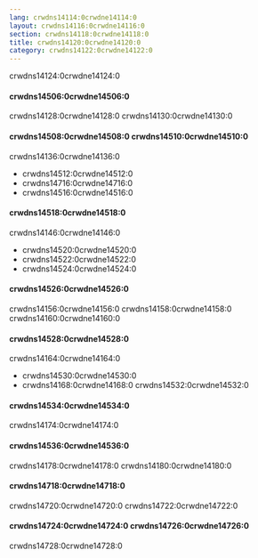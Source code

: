 ```yaml
---
lang: crwdns14114:0crwdne14114:0
layout: crwdns14116:0crwdne14116:0
section: crwdns14118:0crwdne14118:0
title: crwdns14120:0crwdne14120:0
category: crwdns14122:0crwdne14122:0
---
```


crwdns14124:0crwdne14124:0

#### crwdns14506:0crwdne14506:0
crwdns14128:0crwdne14128:0 crwdns14130:0crwdne14130:0

#### crwdns14508:0crwdne14508:0 crwdns14510:0crwdne14510:0
crwdns14136:0crwdne14136:0
- crwdns14512:0crwdne14512:0
- crwdns14716:0crwdne14716:0
- crwdns14516:0crwdne14516:0

#### crwdns14518:0crwdne14518:0
crwdns14146:0crwdne14146:0
- crwdns14520:0crwdne14520:0
- crwdns14522:0crwdne14522:0
- crwdns14524:0crwdne14524:0

#### crwdns14526:0crwdne14526:0
crwdns14156:0crwdne14156:0 crwdns14158:0crwdne14158:0 crwdns14160:0crwdne14160:0

#### crwdns14528:0crwdne14528:0
crwdns14164:0crwdne14164:0

- crwdns14530:0crwdne14530:0
- crwdns14168:0crwdne14168:0 crwdns14532:0crwdne14532:0

#### crwdns14534:0crwdne14534:0
crwdns14174:0crwdne14174:0

#### crwdns14536:0crwdne14536:0
crwdns14178:0crwdne14178:0 crwdns14180:0crwdne14180:0

#### crwdns14718:0crwdne14718:0
crwdns14720:0crwdne14720:0 crwdns14722:0crwdne14722:0

#### crwdns14724:0crwdne14724:0 crwdns14726:0crwdne14726:0
crwdns14728:0crwdne14728:0
